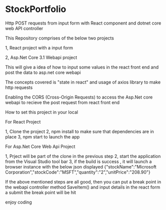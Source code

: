 # StockPortfolio

Http POST requests from input form with React component and dotnet core web API controller

This Repository comprises of the below two projects 

1,  React project with a input form

2, Asp.Net Core 3.1 Webapi project


This will give a idea of how to input some values in the react front end and post the data to asp.net core webapi

The concepts covered is  "state in react" and usage of  axios library to make http requests

Enabling the CORS (Cross-Origin Requests) to access the Asp.Net core webapi to recieve the post request from react front end 


How to set this project in your local 

For React Project 

1, Clone the project
2, npm install to make sure that dependencies are in place 
3, npm start  to launch the app

For Asp.Net Core Web Api Project 

1, Prject will be part of the clone in the previous step
2, start the application from the Visual Studio tool bar 
3, if the build is success , it will launch a browser instance with the below json displayed 
{"stockName":"Microsoft Corporation","stockCode":"MSFT","quantity":"2","unitPrice":"208.90"}


If the above mentioned steps are all good, then you can put a break point in the webapi controller method SaveItem() and input details in the react form a submit 
the break point will be hit

enjoy coding 




